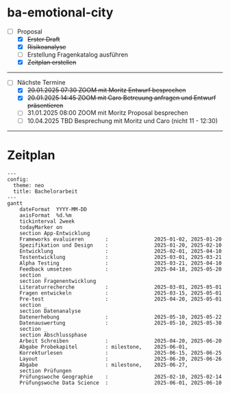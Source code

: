 # ba-emotional-city

- [ ] Proposal
  - [X] ~~Erster Draft~~
  - [X] ~~Risikoanalyse~~
  - [ ] Erstellung Fragenkatalog ausführen
  - [X] ~~Zeitplan erstellen~~

---

- [ ] Nächste Termine
  - [X] ~~20.01.2025 07:30 ZOOM mit Moritz Entwurf besprechen~~
  - [X] ~~20.01.2025 14:45 ZOOM mit Caro Betreuung anfragen und Entwurf präsentieren~~
  - [ ] 31.01.2025 08:00 ZOOM mit Moritz Proposal besprechen
  - [ ] 10.04.2025 TBD Besprechung mit Moritz und Caro (nicht 11 - 12:30)
---

# Zeitplan

```mermaid
---
config:
  theme: neo
  title: Bachelorarbeit
---
gantt
    dateFormat  YYYY-MM-DD
    axisFormat  %d.%m
    tickinterval 2week
    todayMarker on
    section App-Entwicklung
    Frameworks evaluieren       :               2025-01-02, 2025-01-20
    Spezifikation und Design    :               2025-01-20, 2025-02-10
    Entwicklung                 :               2025-02-01, 2025-04-10
    Testentwicklung             :               2025-03-01, 2025-03-21
    Alpha Testing               :               2025-03-21, 2025-04-10
    Feedback umsetzen           :               2025-04-18, 2025-05-20
    section _ 
    section Fragenentwicklung
    Literaturrecherche          :               2025-03-01, 2025-05-01
    Fragen entwickeln           :               2025-03-15, 2025-05-01
    Pre-test                    :               2025-04-20, 2025-05-01
    section _ 
    section Datenanalyse
    Datenerhebung               :               2025-05-10, 2025-05-22
    Datenauswertung             :               2025-05-10, 2025-05-30
    section _ 
    section Abschlussphase
    Arbeit Schreiben            :               2025-04-20, 2025-06-20
    Abgabe Probekapitel         : milestone,    2025-06-01, 
    Korrekturlesen              :               2025-06-15, 2025-06-25
    Layout                      :               2025-06-20, 2025-06-26
    Abgabe                      : milestone,    2025-06-27,
    section Prüfungen
    Prüfungswoche Geographie    :               2025-02-10, 2025-02-14
    Prüfungswoche Data Science  :               2025-06-01, 2025-06-10
```
